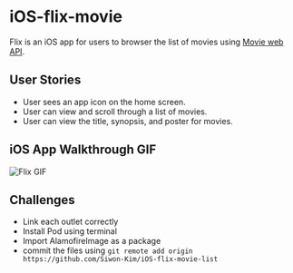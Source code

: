 # iOS-flix-movie
Flix is an iOS app for users to browser the list of movies using [Movie web API](https://developers.themoviedb.org/3/movies/get-now-playing).

## User Stories
* User sees an app icon on the home screen.
* User can view and scroll through a list of movies.
* User can view the title, synopsis, and poster for movies.

## iOS App Walkthrough GIF
![Flix GIF](https://github.com/Siwon-Kim/iOS-flix-movie/blob/main/iOS-flix-movie.gif)

## Challenges
* Link each outlet correctly
* Install Pod using terminal 
* Import AlamofireImage as a package
* commit the files using `git remote add origin https://github.com/Siwon-Kim/iOS-flix-movie-list`
